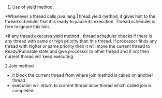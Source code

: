 1. Use of yield method:

*Whenever a thread calls java.lang.Thread.yield method, it gives hint to the thread scheduler 
 that it is ready to pause its execution. Thread scheduler is free to ignore this hint.

*If any thread executes yield method , thread scheduler checks if there is any thread with same or 
 high priority than this thread. If processor finds any thread with higher or same priority then it 
 will move the current thread to Ready/Runnable state and give processor to other thread and 
 if not then current thread will keep executing.

2.Join method
 
* it block the current thread from where join method is called on another thread.
* execution will return to current thread once thread which called join is completed.
